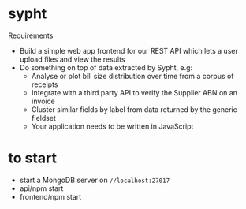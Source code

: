 # sypht

Requirements

* Build a simple web app frontend for our REST API which lets a user upload files
and view the results
* Do something on top of data extracted by Sypht, e.g:
   * Analyse or plot bill size distribution over time from a corpus of receipts
   * Integrate with a third party API to verify the Supplier ABN on an invoice
   * Cluster similar fields by label from data returned by the generic fieldset
   * Your application needs to be written in JavaScript

# to start

* start a MongoDB server on `//localhost:27017`
* api/npm start
* frontend/npm start

